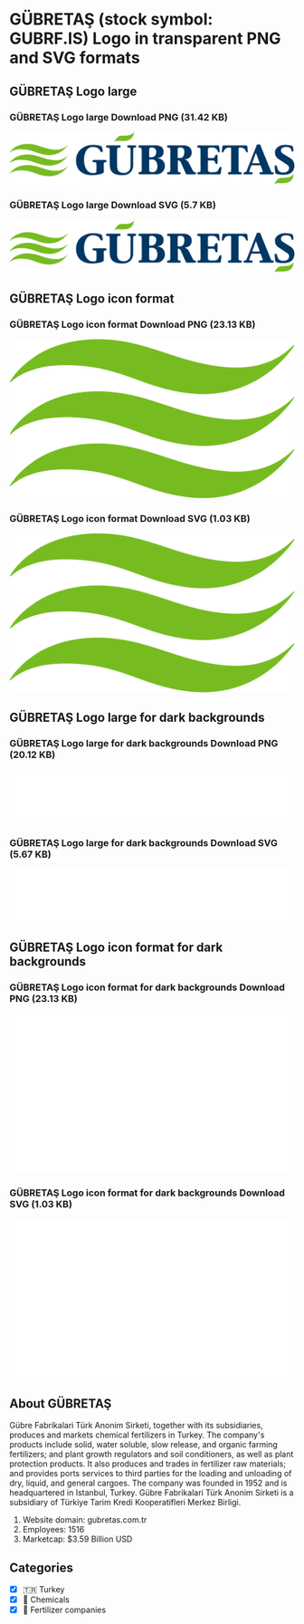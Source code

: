 # GÜBRETAŞ (stock symbol: GUBRF.IS) Logo in transparent PNG and SVG formats

## GÜBRETAŞ Logo large

### GÜBRETAŞ Logo large Download PNG (31.42 KB)

![GÜBRETAŞ Logo large Download PNG (31.42 KB)](/img/orig/GUBRF.IS_BIG-1a9c4d45.png)

### GÜBRETAŞ Logo large Download SVG (5.7 KB)

![GÜBRETAŞ Logo large Download SVG (5.7 KB)](/img/orig/GUBRF.IS_BIG-ad184fc2.svg)

## GÜBRETAŞ Logo icon format

### GÜBRETAŞ Logo icon format Download PNG (23.13 KB)

![GÜBRETAŞ Logo icon format Download PNG (23.13 KB)](/img/orig/GUBRF.IS-52795c52.png)

### GÜBRETAŞ Logo icon format Download SVG (1.03 KB)

![GÜBRETAŞ Logo icon format Download SVG (1.03 KB)](/img/orig/GUBRF.IS-bd686a0c.svg)

## GÜBRETAŞ Logo large for dark backgrounds

### GÜBRETAŞ Logo large for dark backgrounds Download PNG (20.12 KB)

![GÜBRETAŞ Logo large for dark backgrounds Download PNG (20.12 KB)](/img/orig/GUBRF.IS_BIG.D-558ad9c8.png)

### GÜBRETAŞ Logo large for dark backgrounds Download SVG (5.67 KB)

![GÜBRETAŞ Logo large for dark backgrounds Download SVG (5.67 KB)](/img/orig/GUBRF.IS_BIG.D-03958587.svg)

## GÜBRETAŞ Logo icon format for dark backgrounds

### GÜBRETAŞ Logo icon format for dark backgrounds Download PNG (23.13 KB)

![GÜBRETAŞ Logo icon format for dark backgrounds Download PNG (23.13 KB)](/img/orig/GUBRF.IS.D-ad1ccd24.png)

### GÜBRETAŞ Logo icon format for dark backgrounds Download SVG (1.03 KB)

![GÜBRETAŞ Logo icon format for dark backgrounds Download SVG (1.03 KB)](/img/orig/GUBRF.IS.D-72c7b971.svg)

## About GÜBRETAŞ

Gübre Fabrikalari Türk Anonim Sirketi, together with its subsidiaries, produces and markets chemical fertilizers in Turkey. The company's products include solid, water soluble, slow release, and organic farming fertilizers; and plant growth regulators and soil conditioners, as well as plant protection products. It also produces and trades in fertilizer raw materials; and provides ports services to third parties for the loading and unloading of dry, liquid, and general cargoes. The company was founded in 1952 and is headquartered in Istanbul, Turkey. Gübre Fabrikalari Türk Anonim Sirketi is a subsidiary of Türkiye Tarim Kredi Kooperatifleri Merkez Birligi.

1. Website domain: gubretas.com.tr
2. Employees: 1516
3. Marketcap: $3.59 Billion USD


## Categories
- [x] 🇹🇷 Turkey
- [x] 🧪 Chemicals
- [x] 🌱 Fertilizer companies
